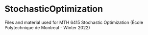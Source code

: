 # StochasticOptimization
Files and material used for MTH 6415 Stochastic Optimization (École Polytechnique de Montreal - Winter 2022)
